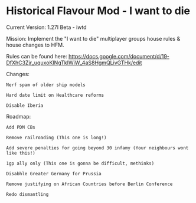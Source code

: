# Historical Flavour Mod - I want to die
Current Version: 1.27I Beta - iwtd

Mission: Implement the "I want to die" multiplayer groups house rules & house changes to HFM.

Rules can be found here: https://docs.google.com/document/d/19-DfXhC3Zjr_uquxoKINgTkIWiW_4aS8HgmQLivGTHk/edit

Changes:

	Nerf spam of older ship models
	
	Hard date limit on Healthcare reforms

	Disable Iberia

Roadmap:

	Add PDM CBs

	Remove railroading (This one is long!)

	Add severe penalties for going beyond 30 infamy (Your neighbours wont like this!)

	1gp ally only (This one is gonna be difficult, methinks)

	Disabhle Greater Germany for Prussia

	Remove justifying on African Countries before Berlin Conference

	Redo dismantling
